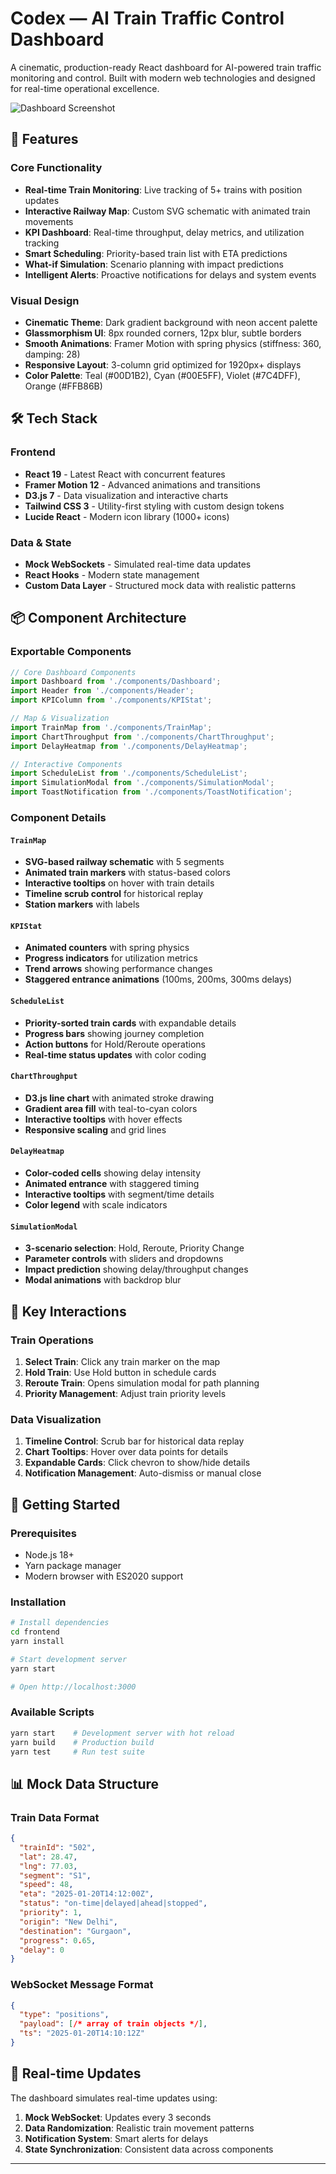 # Codex — AI Train Traffic Control Dashboard

A cinematic, production-ready React dashboard for AI-powered train traffic monitoring and control. Built with modern web technologies and designed for real-time operational excellence.

![Dashboard Screenshot]([file:///C:/Users/admin/Downloads/SIH/ai-train-traffic-control.pdf](https://github.com/wyayash/Ai-train-traffic-control/blob/73dbaeb2eae35ace5696251c54df0b36ebf2d15f/541192161_651620057644438_827088286938856502_n.png)
)

## 🚀 Features

### Core Functionality
- **Real-time Train Monitoring**: Live tracking of 5+ trains with position updates
- **Interactive Railway Map**: Custom SVG schematic with animated train movements
- **KPI Dashboard**: Real-time throughput, delay metrics, and utilization tracking
- **Smart Scheduling**: Priority-based train list with ETA predictions
- **What-if Simulation**: Scenario planning with impact predictions
- **Intelligent Alerts**: Proactive notifications for delays and system events

### Visual Design
- **Cinematic Theme**: Dark gradient background with neon accent palette
- **Glassmorphism UI**: 8px rounded corners, 12px blur, subtle borders
- **Smooth Animations**: Framer Motion with spring physics (stiffness: 360, damping: 28)
- **Responsive Layout**: 3-column grid optimized for 1920px+ displays
- **Color Palette**: Teal (#00D1B2), Cyan (#00E5FF), Violet (#7C4DFF), Orange (#FFB86B)

## 🛠 Tech Stack

### Frontend
- **React 19** - Latest React with concurrent features
- **Framer Motion 12** - Advanced animations and transitions
- **D3.js 7** - Data visualization and interactive charts
- **Tailwind CSS 3** - Utility-first styling with custom design tokens
- **Lucide React** - Modern icon library (1000+ icons)

### Data & State
- **Mock WebSockets** - Simulated real-time data updates
- **React Hooks** - Modern state management
- **Custom Data Layer** - Structured mock data with realistic patterns

## 📦 Component Architecture

### Exportable Components

```javascript
// Core Dashboard Components
import Dashboard from './components/Dashboard';
import Header from './components/Header';
import KPIColumn from './components/KPIStat';

// Map & Visualization
import TrainMap from './components/TrainMap';
import ChartThroughput from './components/ChartThroughput';
import DelayHeatmap from './components/DelayHeatmap';

// Interactive Components
import ScheduleList from './components/ScheduleList';
import SimulationModal from './components/SimulationModal';
import ToastNotification from './components/ToastNotification';
```

### Component Details

#### `TrainMap`
- **SVG-based railway schematic** with 5 segments
- **Animated train markers** with status-based colors
- **Interactive tooltips** on hover with train details
- **Timeline scrub control** for historical replay
- **Station markers** with labels

#### `KPIStat`
- **Animated counters** with spring physics
- **Progress indicators** for utilization metrics
- **Trend arrows** showing performance changes
- **Staggered entrance animations** (100ms, 200ms, 300ms delays)

#### `ScheduleList`
- **Priority-sorted train cards** with expandable details
- **Progress bars** showing journey completion
- **Action buttons** for Hold/Reroute operations
- **Real-time status updates** with color coding

#### `ChartThroughput`
- **D3.js line chart** with animated stroke drawing
- **Gradient area fill** with teal-to-cyan colors
- **Interactive tooltips** with hover effects
- **Responsive scaling** and grid lines

#### `DelayHeatmap`
- **Color-coded cells** showing delay intensity
- **Animated entrance** with staggered timing
- **Interactive tooltips** with segment/time details
- **Color legend** with scale indicators

#### `SimulationModal`
- **3-scenario selection**: Hold, Reroute, Priority Change
- **Parameter controls** with sliders and dropdowns
- **Impact prediction** showing delay/throughput changes
- **Modal animations** with backdrop blur

## 🎯 Key Interactions

### Train Operations
1. **Select Train**: Click any train marker on the map
2. **Hold Train**: Use Hold button in schedule cards
3. **Reroute Train**: Opens simulation modal for path planning
4. **Priority Management**: Adjust train priority levels

### Data Visualization
1. **Timeline Control**: Scrub bar for historical data replay
2. **Chart Tooltips**: Hover over data points for details
3. **Expandable Cards**: Click chevron to show/hide details
4. **Notification Management**: Auto-dismiss or manual close

## 🚀 Getting Started

### Prerequisites
- Node.js 18+ 
- Yarn package manager
- Modern browser with ES2020 support

### Installation
```bash
# Install dependencies
cd frontend
yarn install

# Start development server
yarn start

# Open http://localhost:3000
```

### Available Scripts
```bash
yarn start    # Development server with hot reload
yarn build    # Production build
yarn test     # Run test suite
```

## 📊 Mock Data Structure

### Train Data Format
```json
{
  "trainId": "502",
  "lat": 28.47,
  "lng": 77.03,
  "segment": "S1",
  "speed": 48,
  "eta": "2025-01-20T14:12:00Z",
  "status": "on-time|delayed|ahead|stopped",
  "priority": 1,
  "origin": "New Delhi",
  "destination": "Gurgaon",
  "progress": 0.65,
  "delay": 0
}
```

### WebSocket Message Format
```json
{
  "type": "positions",
  "payload": [/* array of train objects */],
  "ts": "2025-01-20T14:10:12Z"
}
```

## 🔄 Real-time Updates

The dashboard simulates real-time updates using:
1. **Mock WebSocket**: Updates every 3 seconds
2. **Data Randomization**: Realistic train movement patterns
3. **Notification System**: Smart alerts for delays
4. **State Synchronization**: Consistent data across components

---
